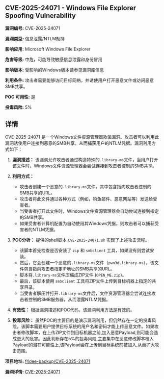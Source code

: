 ## CVE-2025-24071 - Windows File Explorer Spoofing Vulnerability

**漏洞编号:** CVE-2025-24071

**漏洞类型:** 信息泄露/NTLM劫持

**影响应用:** Microsoft Windows File Explorer

**危害等级:** 中危，可能导致敏感信息泄露和身份冒用

**影响版本:** 受影响的Windows版本请参见漏洞库信息

**利用条件:** 攻击者需要能够访问目标网络，并诱使用户打开恶意文件或访问恶意SMB共享。

**POC 可用性:** 是

**投毒风险:** 5%

## 详情

CVE-2025-24071 是一个Windows文件资源管理器欺骗漏洞。攻击者可以利用此漏洞诱使用户连接到恶意的SMB共享，从而捕获用户的NTLM凭据。漏洞利用方式如下：

1.  **漏洞描述：** 该漏洞允许攻击者通过构造特殊的`.library-ms`文件，当用户打开该文件时，Windows文件资源管理器会尝试连接到攻击者控制的SMB共享。
2.  **利用方式：**
    *   攻击者创建一个恶意的`.library-ms`文件，其中包含指向攻击者控制的SMB共享的URL。
    *   攻击者将此文件通过各种方式（例如，钓鱼邮件、恶意网站等）发送给受害者。
    *   当受害者打开此文件时，Windows文件资源管理器会自动尝试连接到指定的SMB共享。
    *   如果受害者计算机配置为自动使用其Windows凭据，则攻击者可以捕获受害者的NTLM凭据。
3.  **POC分析：** 提供的shell脚本 `CVE-2025-24071.sh` 实现了上述攻击流程。
    *   该脚本首先检查是否安装了 `zip` 和 `smbclient` 工具，如果没有则尝试安装。
    *   然后，它会创建一个恶意的`.library-ms`文件（`pwn3d.library-ms`），该文件包含指向攻击者指定IP地址的SMB共享的URL。
    *   脚本将`.library-ms`文件压缩成ZIP文件 (`OPEN_ME.zip`)。
    *   最后，该脚本使用 `smbclient` 工具将ZIP文件上传到目标机器上指定的共享目录。
    *   当受害者解压并打开`.library-ms`文件后，文件资源管理器会尝试连接攻击者控制的SMB服务器，从而泄露NTLM凭据。

4.  **有效性：** 根据漏洞描述和POC代码，该漏洞利用方法是有效的。

5.  **投毒风险：** 虽然POC的主要目的是演示漏洞利用，但仍然存在一定的投毒风险。该脚本需要用户提供目标系统的用户名和密码才能上传恶意文件。如果攻击者修改脚本，在上传ZIP文件到目标机器之前,加入恶意Payload,则可能会造成更大的危害。因此判断存在5%的投毒风险,主要集中在恶意修改脚本植入Payload的潜在可能性上,该Payload会在上传到目标系统前被加入,从而扩大攻击范围。

**项目地址:** [f4dee-backup/CVE-2025-24071](https://github.com/f4dee-backup/CVE-2025-24071)

**漏洞详情:** [CVE-2025-24071](https://nvd.nist.gov/vuln/detail/CVE-2025-24071)